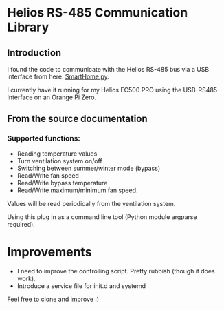 # Helios RS-485 Communication Library

## Introduction

I found the code to communicate with the Helios RS-485 bus via a USB interface from here. [SmartHome.py](http://mknx.github.io/smarthome/).

I currently have it running for my Helios EC500 PRO using the USB-RS485 Interface on an Orange Pi Zero.

## From the source documentation
### Supported functions:

* Reading temperature values
* Turn ventilation system on/off
* Switching between summer/winter mode (bypass)
* Read/Write fan speed
* Read/Write bypass temperature
* Read/Write maximum/minimum fan speed.

Values will be read periodically from the ventilation system.

Using this plug in as a command line tool (Python module argparse required).

# Improvements

* I need to improve the controlling script.  Pretty rubbish (though it does work).
* Introduce a service file for init.d and systemd

Feel free to clone and improve :)
